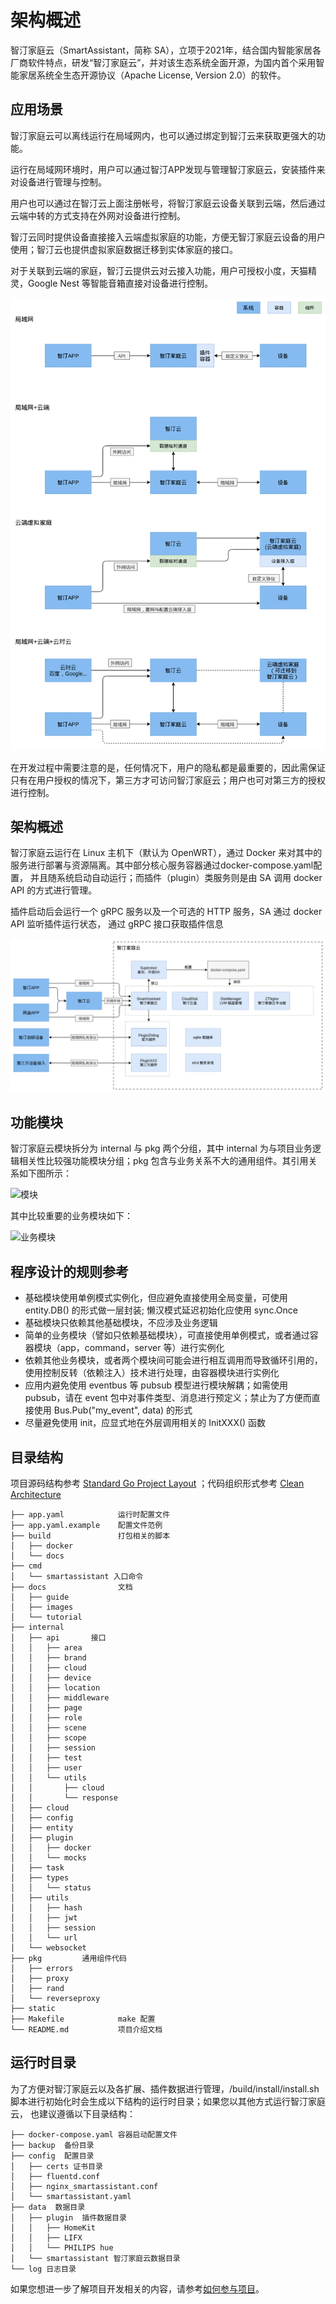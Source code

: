 # 架构概述

智汀家庭云（SmartAssistant，简称 SA），立项于2021年，结合国内智能家居各厂商软件特点，研发“智汀家庭云”，并对该生态系统全面开源，为国内首个采用智能家居系统全生态开源协议（Apache License, Version 2.0）的软件。

## 应用场景

智汀家庭云可以离线运行在局域网内，也可以通过绑定到智汀云来获取更强大的功能。

运行在局域网环境时，用户可以通过智汀APP发现与管理智汀家庭云，安装插件来对设备进行管理与控制。

用户也可以通过在智汀云上面注册帐号，将智汀家庭云设备关联到云端，然后通过云端中转的方式支持在外网对设备进行控制。

智汀云同时提供设备直接接入云端虚拟家庭的功能，方便无智汀家庭云设备的用户使用；智汀云也提供虚拟家庭数据迁移到实体家庭的接口。

对于关联到云端的家庭，智汀云提供云对云接入功能，用户可授权小度，天猫精灵，Google Nest 等智能音箱直接对设备进行控制。

![架构场景](../images/zhiting_cloud_architecture.png)

在开发过程中需要注意的是，任何情况下，用户的隐私都是最重要的，因此需保证只有在用户授权的情况下，第三方才可访问智汀家庭云；用户也可对第三方的授权进行控制。

## 架构概述

智汀家庭云运行在 Linux 主机下（默认为 OpenWRT），通过 Docker 来对其中的服务进行部署与资源隔离。其中部分核心服务容器通过docker-compose.yaml配置，
并且随系统启动自动运行；而插件（plugin）类服务则是由 SA 调用 docker API 的方式进行管理。

插件启动后会运行一个 gRPC 服务以及一个可选的 HTTP 服务，SA 通过 docker API 监听插件运行状态，
通过 gRPC 接口获取插件信息

![架构概述](../images/smartassistant_architecture.png)

## 功能模块

智汀家庭云模块拆分为 internal 与 pkg 两个分组，其中 internal 为与项目业务逻辑相关性比较强功能模块分组；pkg 包含与业务关系不大的通用组件。其引用关系如下图所示：

![模块](../images/smartassistant_modules.png)

其中比较重要的业务模块如下：

![业务模块](../images/smartassistant_business.png)

## 程序设计的规则参考

* 基础模块使用单例模式实例化，但应避免直接使用全局变量，可使用 entity.DB() 的形式做一层封装; 懒汉模式延迟初始化应使用 sync.Once
* 基础模块只依赖其他基础模块，不应涉及业务逻辑
* 简单的业务模块（譬如只依赖基础模块），可直接使用单例模式，或者通过容器模块（app，command，server 等）进行实例化
* 依赖其他业务模块，或者两个模块间可能会进行相互调用而导致循环引用的，使用控制反转（依赖注入）技术进行处理，由容器模块进行实例化
* 应用内避免使用 eventbus 等 pubsub 模型进行模块解耦；如需使用 pubsub，请在 event 包中对事件类型、消息进行预定义；禁止为了方便而直接使用 Bus.Pub("my_event", data) 的形式
* 尽量避免使用 init，应显式地在外层调用相关的 InitXXX() 函数

## 目录结构

项目源码结构参考 [Standard Go Project Layout](https://github.com/golang-standards/project-layout) ；代码组织形式参考 [Clean Architecture]()

```text
├── app.yaml            运行时配置文件
├── app.yaml.example    配置文件范例
├── build               打包相关的脚本
│   ├── docker
│   └── docs
├── cmd
│   └── smartassistant 入口命令
├── docs                文档
│   ├── guide
│   ├── images
│   └── tutorial
├── internal
│   ├── api       接口
│   │   ├── area
│   │   ├── brand
│   │   ├── cloud
│   │   ├── device
│   │   ├── location
│   │   ├── middleware
│   │   ├── page
│   │   ├── role
│   │   ├── scene
│   │   ├── scope
│   │   ├── session
│   │   ├── test
│   │   ├── user
│   │   └── utils
│   │       ├── cloud
│   │       └── response
│   ├── cloud
│   ├── config
│   ├── entity
│   ├── plugin
│   │   ├── docker
│   │   └── mocks
│   ├── task
│   ├── types
│   │   └── status
│   ├── utils
│   │   ├── hash
│   │   ├── jwt
│   │   ├── session
│   │   └── url
│   └── websocket
├── pkg         通用组件代码
│   ├── errors
│   ├── proxy
│   ├── rand
│   └── reverseproxy
├── static
├── Makefile            make 配置
└── README.md           项目介绍文档
```

## 运行时目录

为了方便对智汀家庭云以及各扩展、插件数据进行管理，/build/install/install.sh 脚本进行初始化时会生成以下结构的运行时目录；如果您以其他方式运行智汀家庭云，
也建议遵循以下目录结构：

```text
├── docker-compose.yaml 容器启动配置文件
├── backup  备份目录
├── config  配置目录
│   ├── certs 证书目录
│   ├── fluentd.conf
│   ├── nginx_smartassistant.conf
│   └── smartassistant.yaml
├── data  数据目录
│   ├── plugin  插件数据目录
│   │   ├── HomeKit
│   │   ├── LIFX
│   │   └── PHILIPS hue
│   └── smartassistant 智汀家庭云数据目录
└── log 日志目录

```

如果您想进一步了解项目开发相关的内容，请参考[如何参与项目](./contributing.md)。
